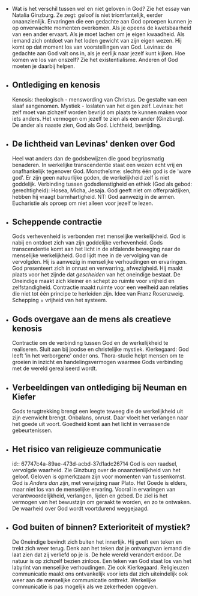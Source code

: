 - Wat is het verschil tussen wel en niet geloven in God? Zie het essay van Natalia Ginzburg. Ze zegt: geloof is niet triomfantelijk, eerder onaanzienlijk. Ervaringen die een gedachte aan God oproepen kunnen je op onverwachte momenten overkomen. Als je opeens de kwetsbaarheid van een ander ervaart. Als je moet lachen om je eigen kwaadheid. Als iemand zich ontdoet van het loden gewicht van zijn eigen wezen. Hij komt op dat moment los van voorstellingen van God. Levinas: de gedachte aan God valt ons in, als je eerlijk naar jezelf kunt kijken. Hoe komen we los van onszelf? Zie het existentialisme. Anderen of God moeten je daarbij helpen.
- ## Ontlediging en kenosis
  Kenosis: theologisch - menswording van Christus. De gestalte van een slaaf aangenomen. Mystiek - 
  loslaten van het eigen zelf. Levinas: het zelf moet van zichzelf worden bevrijd om plaats te kunnen maken voor iets anders. Het vermogen om jezelf te zien als een ander (Ginzburg). De ander als naaste zien, God als God. Lichtheid, bevrijding.
- ## De lichtheid van Levinas' denken over God
  Heel wat anders dan de godsbewijzen die good begripsmatig benaderen. In werkelijke transcendentie staat een wezen echt vrij en onafhankelijk tegenover God. Monotheïsme: slechts één god is de 'ware god'. Er zijn geen natuurlijke goden, de werkelijkheid zelf is niet goddelijk. Verbinding tussen godsdienstigheid en ethiek (God als gebod: gerechtigheid): Hosea, Micha, Jesaja. God geeft niet om offerpraktijken, hebben hij vraagt barmhartigheid. NT: God aanwezig in de armen. Eucharistie als oproep om niet alleen voor jezelf te lezen.
- ## Scheppende contractie
  Gods verhevenheid is verbonden met menselijke werkelijkheid. God is nabij en ontdoet zich van zijn goddelijke verhevenheid. Gods transcendentie komt aan het licht in de afdalende beweging naar de menselijke werkelijkheid. God lijdt mee in de vervolging van de vervolgden.  Hij is aanwezig in menselijke verhoudingen en ervaringen. God presenteert zich in onrust en verwarring, afwezigheid. Hij maakt plaats voor het zijnde dat *gescheiden* van het oneindige bestaat. De Oneindige maakt zich kleiner en schept zo ruimte voor vrijheid en zelfstandigheid. Contractie maakt ruimte voor een veelheid aan relaties die niet tot één principe te herleiden zijn. Idee van Franz Rosenzweig. Schepping = vrijheid van het systeem.
- ## Gods overgave aan de mens als creatieve kenosis
  Contractie om de verbinding tussen God en de werkelijkheid te realiseren. Sluit aan bij joodse en christelijke mystiek. Kierkegaard: God leeft 'in het verborgene' onder ons. Thora-studie helpt mensen om te groeien in inzicht en handelingsvermogen waarmee Gods verbinding met de wereld gerealiseerd wordt.
- ## Verbeeldingen van ontlediging bij Neuman en Kiefer
  Gods terugtrekking brengt een leegte teweeg die de werkelijkheid uit zijn evenwicht brengt. Onbalans, onrust. Daar vloeit het verlangen naar het goede uit voort. Goedheid komt aan het licht in verrassende gebeurtenissen.
- ## Het risico van religieuze communicatie
  id:: 67747c4a-89ae-473d-acbd-37d1adc26714
  God is een raadsel, vervolgde waarheid. Zie Ginzburg over de onaanzienlijkheid van het geloof. Geloven is opmerkzaam zijn voor momenten van tussenkomst. God is *Anders dan zijn*, met verwijzing naar Plato. Het Goede is elders, maar niet los van de menselijke ervaring. Vooral in ervaringen van verantwoordelijkheid, verlangen, lijden en gebed. De ziel is het vermogen van het bewustzijn om geraakt te worden, en zo te ontwaken. De waarheid over God wordt voortdurend weggejaagd.
- ## God buiten of binnen? Exterioriteit of mystiek?
  De Oneindige bevindt zich buiten het innerlijk. Hij geeft een teken en trekt zich weer terug. Denk aan het teken dat je ontvangtvan iemand die laat zien dat zij verliefd op je is. De hele wereld verandert erdoor. De natuur is op zichzelf bezien zinloos. Een teken van God staat los van het labyrint van menselijke verhoudingen. Zie ook Kierkegaard. Religieuzen communicatie maakt ons ontvankelijk voor iets dat zich uiteindelijk ook weer aan de menselijke communicatie onttrekt. Werkelijke communicatie is pas mogelijk als we zekerheden opgeven.
